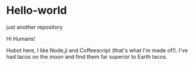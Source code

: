 # Hello-world
just another repository

Hi Humans!

Hubot here, I like Node,ji and Coffeescript (that's what I'm made of!).
I've had tacos on the moon and find them far superior to Earth tacos.

